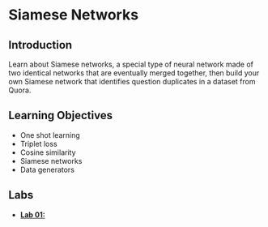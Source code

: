 # Siamese Networks

## Introduction
Learn about Siamese networks, a special type of neural network made of two identical networks that are eventually merged together, then build your own Siamese network that identifies question duplicates in a dataset from Quora.

## Learning Objectives
* One shot learning
* Triplet loss
* Cosine similarity
* Siamese networks
* Data generators

## Labs
* [**Lab 01:**]()